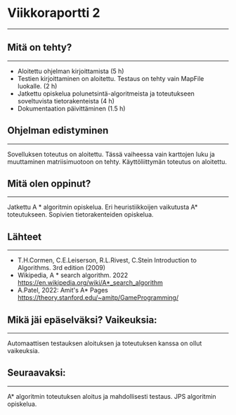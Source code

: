 # Viikkoraportti 2
----

## Mitä on tehty?
----

- Aloitettu ohjelman kirjoittamista (5 h)
- Testien kirjoittaminen on aloitettu. Testaus on tehty vain MapFile luokalle. (2 h)
- Jatkettu opiskelua polunetsintä-algoritmeista ja toteutukseen soveltuvista tietorakenteista (4 h)
- Dokumentaation päivittäminen (1.5 h)

## Ohjelman edistyminen
----

Sovelluksen toteutus on aloitettu. Tässä vaiheessa vain karttojen luku ja muuttaminen matriisimuotoon on tehty. Käyttöliittymän toteutus on aloitettu.

## Mitä olen oppinut?
----

Jatkettu A * algoritmin opiskelua. Eri heuristiikkoijen vaikutusta A* toteutukseen. Sopivien tietorakenteiden opiskelua.

## Lähteet
----
- T.H.Cormen, C.E.Leiserson, R.L.Rivest, C.Stein Introduction to Algorithms. 3rd edition (2009)
- Wikipedia, A * search algorithm. 2022 https://en.wikipedia.org/wiki/A*_search_algorithm
- A.Patel, 2022: Amit's A* Pages https://theory.stanford.edu/~amitp/GameProgramming/

## Mikä jäi epäselväksi? Vaikeuksia:
----

Automaattisen testauksen aloituksen ja toteutuksen kanssa on ollut vaikeuksia.

## Seuraavaksi:
----

A* algoritmin toteutuksen aloitus ja mahdollisesti testaus. JPS algoritmin opiskelua.

